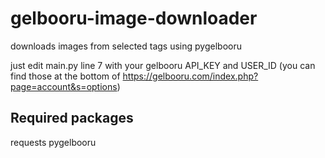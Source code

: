 # gelbooru-image-downloader
downloads images from selected tags using pygelbooru

just edit main.py line 7 with your gelbooru API_KEY and USER_ID
(you can find those at the bottom of https://gelbooru.com/index.php?page=account&s=options)

## Required packages

requests
pygelbooru
